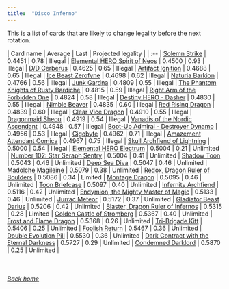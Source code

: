 ```yaml
---
title:  "Disco Inferno"
---
```


This is a list of cards that are likely to change legality before the next rotation.

| Card name | Average | Last | Projected legality |
| :-- |
[Solemn Strike](https://db.ygoprodeck.com/card/?search=Solemn%20Strike) | 0.4451 | 0.78 | Illegal |
[Elemental HERO Spirit of Neos](https://db.ygoprodeck.com/card/?search=Elemental%20HERO%20Spirit%20of%20Neos) | 0.4500 | 0.93 | Illegal |
[D/D Cerberus](https://db.ygoprodeck.com/card/?search=D/D%20Cerberus) | 0.4625 | 0.65 | Illegal |
[Artifact Ignition](https://db.ygoprodeck.com/card/?search=Artifact%20Ignition) | 0.4688 | 0.65 | Illegal |
[Ice Beast Zerofyne](https://db.ygoprodeck.com/card/?search=Ice%20Beast%20Zerofyne) | 0.4698 | 0.62 | Illegal |
[Naturia Barkion](https://db.ygoprodeck.com/card/?search=Naturia%20Barkion) | 0.4766 | 0.56 | Illegal |
[Junk Gardna](https://db.ygoprodeck.com/card/?search=Junk%20Gardna) | 0.4809 | 0.55 | Illegal |
[The Phantom Knights of Rusty Bardiche](https://db.ygoprodeck.com/card/?search=The%20Phantom%20Knights%20of%20Rusty%20Bardiche) | 0.4815 | 0.59 | Illegal |
[Right Arm of the Forbidden One](https://db.ygoprodeck.com/card/?search=Right%20Arm%20of%20the%20Forbidden%20One) | 0.4824 | 0.58 | Illegal |
[Destiny HERO - Dasher](https://db.ygoprodeck.com/card/?search=Destiny%20HERO%20-%20Dasher) | 0.4830 | 0.55 | Illegal |
[Nimble Beaver](https://db.ygoprodeck.com/card/?search=Nimble%20Beaver) | 0.4835 | 0.60 | Illegal |
[Red Rising Dragon](https://db.ygoprodeck.com/card/?search=Red%20Rising%20Dragon) | 0.4839 | 0.60 | Illegal |
[Clear Vice Dragon](https://db.ygoprodeck.com/card/?search=Clear%20Vice%20Dragon) | 0.4910 | 0.55 | Illegal |
[Dragonmaid Sheou](https://db.ygoprodeck.com/card/?search=Dragonmaid%20Sheou) | 0.4919 | 0.54 | Illegal |
[Vanadis of the Nordic Ascendant](https://db.ygoprodeck.com/card/?search=Vanadis%20of%20the%20Nordic%20Ascendant) | 0.4948 | 0.57 | Illegal |
[Boot-Up Admiral - Destroyer Dynamo](https://db.ygoprodeck.com/card/?search=Boot-Up%20Admiral%20-%20Destroyer%20Dynamo) | 0.4956 | 0.53 | Illegal |
[Gigobyte](https://db.ygoprodeck.com/card/?search=Gigobyte) | 0.4962 | 0.71 | Illegal |
[Amazement Attendant Comica](https://db.ygoprodeck.com/card/?search=Amazement%20Attendant%20Comica) | 0.4967 | 0.75 | Illegal |
[Skull Archfiend of Lightning](https://db.ygoprodeck.com/card/?search=Skull%20Archfiend%20of%20Lightning) | 0.5000 | 0.54 | Illegal |
[Elemental HERO Electrum](https://db.ygoprodeck.com/card/?search=Elemental%20HERO%20Electrum) | 0.5004 | 0.21 | Unlimited |
[Number 102: Star Seraph Sentry](https://db.ygoprodeck.com/card/?search=Number%20102:%20Star%20Seraph%20Sentry) | 0.5004 | 0.41 | Unlimited |
[Shadow Toon](https://db.ygoprodeck.com/card/?search=Shadow%20Toon) | 0.5043 | 0.46 | Unlimited |
[Deep Sea Diva](https://db.ygoprodeck.com/card/?search=Deep%20Sea%20Diva) | 0.5047 | 0.46 | Unlimited |
[Madolche Magileine](https://db.ygoprodeck.com/card/?search=Madolche%20Magileine) | 0.5079 | 0.38 | Unlimited |
[Redox, Dragon Ruler of Boulders](https://db.ygoprodeck.com/card/?search=Redox,%20Dragon%20Ruler%20of%20Boulders) | 0.5086 | 0.34 | Limited |
[Montage Dragon](https://db.ygoprodeck.com/card/?search=Montage%20Dragon) | 0.5095 | 0.46 | Unlimited |
[Toon Briefcase](https://db.ygoprodeck.com/card/?search=Toon%20Briefcase) | 0.5097 | 0.40 | Unlimited |
[Infernity Archfiend](https://db.ygoprodeck.com/card/?search=Infernity%20Archfiend) | 0.5116 | 0.42 | Unlimited |
[Endymion, the Mighty Master of Magic](https://db.ygoprodeck.com/card/?search=Endymion,%20the%20Mighty%20Master%20of%20Magic) | 0.5133 | 0.46 | Unlimited |
[Jurrac Meteor](https://db.ygoprodeck.com/card/?search=Jurrac%20Meteor) | 0.5172 | 0.37 | Unlimited |
[Gladiator Beast Darius](https://db.ygoprodeck.com/card/?search=Gladiator%20Beast%20Darius) | 0.5206 | 0.42 | Unlimited |
[Blaster, Dragon Ruler of Infernos](https://db.ygoprodeck.com/card/?search=Blaster,%20Dragon%20Ruler%20of%20Infernos) | 0.5315 | 0.28 | Limited |
[Golden Castle of Stromberg](https://db.ygoprodeck.com/card/?search=Golden%20Castle%20of%20Stromberg) | 0.5367 | 0.40 | Unlimited |
[Frost and Flame Dragon](https://db.ygoprodeck.com/card/?search=Frost%20and%20Flame%20Dragon) | 0.5368 | 0.26 | Unlimited |
[Tri-Brigade Kitt](https://db.ygoprodeck.com/card/?search=Tri-Brigade%20Kitt) | 0.5406 | 0.25 | Unlimited |
[Foolish Return](https://db.ygoprodeck.com/card/?search=Foolish%20Return) | 0.5467 | 0.36 | Unlimited |
[Double Evolution Pill](https://db.ygoprodeck.com/card/?search=Double%20Evolution%20Pill) | 0.5530 | 0.36 | Unlimited |
[Dark Contract with the Eternal Darkness](https://db.ygoprodeck.com/card/?search=Dark%20Contract%20with%20the%20Eternal%20Darkness) | 0.5727 | 0.29 | Unlimited |
[Condemned Darklord](https://db.ygoprodeck.com/card/?search=Condemned%20Darklord) | 0.5870 | 0.25 | Unlimited |

<br>

###### [Back home](index)